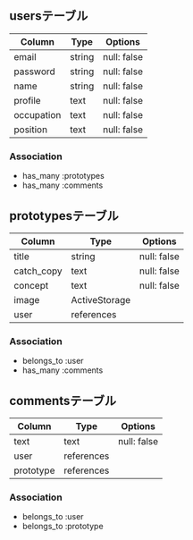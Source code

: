 ## usersテーブル

| Column    | Type       | Options     | 
| --------- | ---------- | ------------|
| email     | string     | null: false |
| password  | string     | null: false |
| name      | string     | null: false |
| profile   | text       | null: false |
| occupation| text       | null: false |
| position  | text       | null: false |

### Association
- has_many :prototypes
- has_many :comments

## prototypesテーブル

| Column      | Type          | Options     | 
| ----------- | ------------- | ------------|
| title       | string        | null: false |
| catch_copy  | text          | null: false |
| concept     | text          | null: false |
| image       | ActiveStorage |             |
| user        | references    |             |

### Association
- belongs_to :user
- has_many :comments

## commentsテーブル

| Column      | Type          | Options     | 
| ----------- | ------------- | ------------|
| text        | text          | null: false |
| user        | references    |             |
| prototype   | references    |             |

### Association
- belongs_to :user
- belongs_to :prototype
